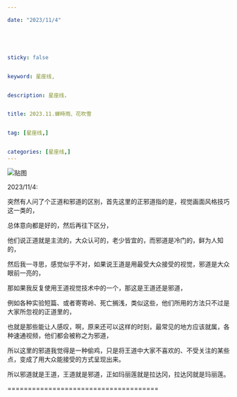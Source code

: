 ```yaml
---

date: "2023/11/4"





sticky: false


keyword: 星座线,


description: 星座线，


title: 2023.11.蝉時雨、花吹雪


tag: [星座线,]


categories: [星座线,]
---
```

![贴图](https://cdn.donmai.us/original/05/38/__frieren_and_fern_sousou_no_frieren_drawn_by_ikkia__0538ac80ed46ccc4577fd7339c6de6a5.jpg)

2023/11/4:

突然有人问了个正道和邪道的区别，首先这里的正邪道指的是，视觉画面风格技巧这一类的，

总体意向都是好的，然后再往下区分，

他们说正道就是主流的，大众认可的，老少皆宜的，而邪道是冷门的，鲜为人知的，

然后我一寻思，感觉似乎不对，如果说王道是用最受大众接受的视觉，邪道是大众眼前一亮的，

那如果我反复使用王道视觉技术中的一个，那这是王道还是邪道，

例如各种实验短篇、或者寄寄岭、死亡搁浅，类似这些，他们所用的方法只不过是大家所忽视的正道里的，

也就是那些能让人感叹，啊，原来还可以这样的时刻，最常见的地方应该就属，各种速通视频，他们都会被称之为邪道，

所以这里的邪道我觉得是一种偷鸡，只是将王道中大家不喜欢的、不受关注的某些点，变成了用大众能接受的方式呈现出来。

所以邪道就是王道，王道就是邪道，正如玛丽莲就是拉达冈，拉达冈就是玛丽莲。

=====================================